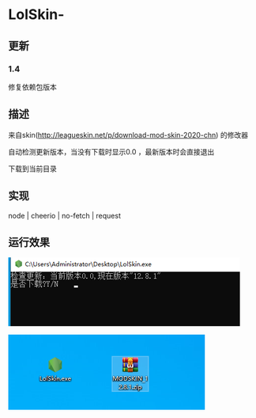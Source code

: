 # LolSkin-

## 更新

### 1.4

修复依赖包版本

## 描述

 来自skin(<http://leagueskin.net/p/download-mod-skin-2020-chn>) 的修改器

 自动检测更新版本，当没有下载时显示0.0 ，最新版本时会直接退出
 
 下载到当前目录

## 实现

node | cheerio | no-fetch | request

## 运行效果

![test](./%E8%BF%90%E8%A1%8C.png)

![test](./%E5%AE%8C%E6%88%90.png)
